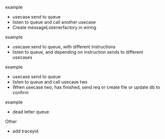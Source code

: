 example 
- usecase send to queue
- listen to queue and call another usecase
- Create messageListenerfactory in wiring

example 
- usecase send to queue, with different instructions
- listen to queue, and depending on instruction sends to different usecases

example 
- usecase send to queue
- listen to queue and call usecase two
- When usecase two, has finished, send req or create file or update db to confirm

example 
- dead letter queue

Other 

- add traceyid